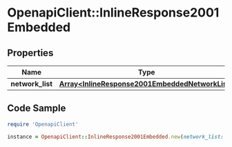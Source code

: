 # OpenapiClient::InlineResponse2001Embedded

## Properties

Name | Type | Description | Notes
------------ | ------------- | ------------- | -------------
**network_list** | [**Array&lt;InlineResponse2001EmbeddedNetworkList&gt;**](InlineResponse2001EmbeddedNetworkList.md) |  | 

## Code Sample

```ruby
require 'OpenapiClient'

instance = OpenapiClient::InlineResponse2001Embedded.new(network_list: null)
```


